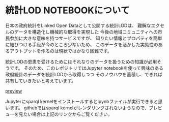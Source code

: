 # 統計LOD NOTEBOOKについて

日本の政府統計をLinked Open Dataとして公開する統計LODは、
難解なエクセルのデータを構造化し機械的な取得を実現した
今後の地域コミュニティへの市民参加に大きな意味を持つサービスですが、
知りたい情報とプロパティを簡単に結びつける手段が今のところ少ないため、
このデータを活かした実効性のあるアウトプットを作るのは現状ではかなり困難です。

統計LODの恩恵を受けるためにはそれなりのデータを扱うための知識が必用そうです。
そのため、このレポジトリではJupyter notebookを使って興味のある政府統計のデータを統計LODから取得しつつ
そのノウハウを蓄積し、できれば共有していきたいと考えています。


[preview](http://nbviewer.jupyter.org/github/dogrunjp/hello_estat_lod/blob/master/index.ipynb)


Jupyterにsparql kernelをインストールするとipynbファイルが実行できると思います。
githubではsparql kernelがレンダリングされないようなので、プレビューを見たい場合は上記のリンクからご覧ください。